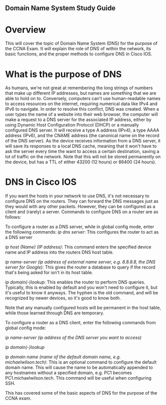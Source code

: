 ## Domain Name System Study Guide

# Overview

This will cover the topic of Domain Name System (DNS) for the purpose of the CCNA Exam. It will explain the role of DNS of within the network, its basic functions, and the proper methods to configure DNS in Cisco IOS.

# What is the purpose of DNS

As humans, we're not great at remembering the long strings of numbers that make up different IP addresses, but names are something that we are able to hold on to. Conversely, computers can't use human-readable names to access resources on the internet, requiring numerical data like IPv4 and IPv6 to navigate. In order to resolve this conflict, DNS was created. When a user types the name of a website into their web browser, the computer will make a request to a DNS server for the associated IP address, either by using Dynamic Host Configuration Protocol (DHCP) or a manually configured DNS server. It will receive a type A address (IPv4), a type AAAA address (IPv6), and the CNAME address (the canonical name on the record of the DNS server). As the device receives information from a DNS server, it will save its responses to a local DNS cache, meaning that it won't have to ask the server every time the want to access a certain destination, saving a lot of traffic on the network. Note that this will not be stored permanently on the device, but has a TTL of either 43200 (12 hours) or 86400 (24 hours). 

# DNS in Cisco IOS

If you want the hosts in your network to use DNS, it's not necessary to configure DNS on the routers. They can forward the DNS messages just as they would with any other packets. However, they can be configured as a client and (rarely) a server. Commands to configure DNS on a router are as follows:

To configure a router as a DNS server, while in global config mode, enter the following commands:
_ip dns server_: This configures the router to act as a DNS server

_ip host (Name) (IP address)_: This command enters the specified device name and IP address into the routers DNS host table. 

_ip name-server (ip address of external name server, e.g. 8.8.8.8, the DNS server for Google)_: This gives the router a database to query if the record that's being asked for isn't in its host table.

_ip domain(-)lookup_: This enables the router to perform DNS queries. Typically, this is enabled by default and you won't need to configure it, but it's useful to know it anyways. The hyphen is the old command, and will be recognized by newer devices, so it's good to know both.

Note that any manually configured hosts will be permanent in the host table, while those learned through DNS are temporary.

To configure a router as a DNS client, enter the following commands from global config mode:

_ip name-server (ip address of the DNS server you want to access)_

_ip domain(-)lookup_

_ip domain name (name of the default domain name, e.g. michaelwilson.tech)_: This is an optional command to configure the default domain name. This will cause the name to be automatically appended to any hostnames without a specified domain, e.g. PC1 becomes PC1.michaelwilson.tech. This command will be useful when configuring SSH.

This has covered some of the basic aspects of DNS for the purpose of the CCNA exam.